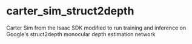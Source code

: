 # carter_sim_struct2depth
Carter Sim from the Isaac SDK modified to run training and inference on Google's struct2depth monocular depth estimation network
